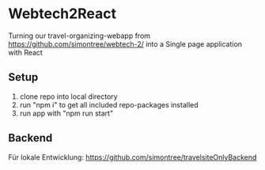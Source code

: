 
# Webtech2React
Turning our travel-organizing-webapp from https://github.com/simontree/webtech-2/ into a Single page application with React

## Setup
1. clone repo into local directory
2. run "npm i" to get all included repo-packages installed
3. run app with "npm run start"

## Backend

Für lokale Entwicklung: https://github.com/simontree/travelsiteOnlyBackend
